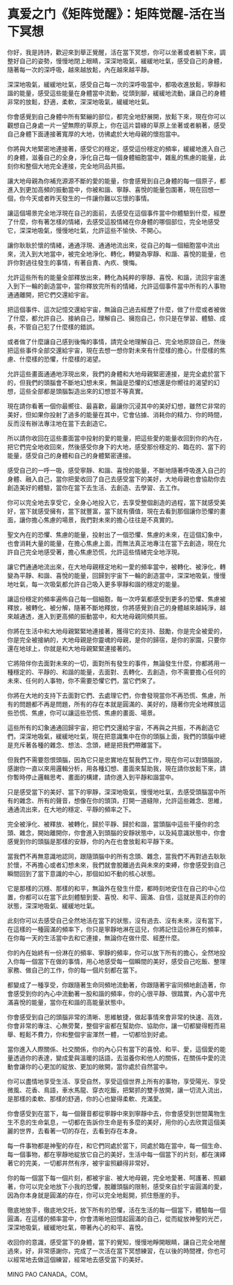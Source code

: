 # 真爱之门《矩阵觉醒》：矩阵觉醒-活在当下冥想

你好，我是詩詩，歡迎來到舉正覺醒，活在當下冥想，你可以坐著或者躺下來，調整好自己的姿勢，慢慢地閉上眼睛，深深地吸氣，緩緩地吐氣，感受自己的身體，隨著每一次的深呼吸，越來越放鬆，內在越來越平靜。

深深地吸氣，緩緩地吐氣，感受自己每一次的深呼吸當中，都吸收進放鬆，寧靜和諧的能量，感受這些能量在身體當中流動，從頭到腳，緩緩地流動，讓自己的身體非常的放鬆，舒適，柔軟，深深地吸氣，緩緩地吐氣。

你會感覺到自己身體中所有緊繃的部位，都完全地舒展開，放鬆下來，現在你可以觀想自己身處一片一望無際的草原上，你在這片碧綠的草原上坐著或者躺著，感受自己身體下面連接著寬厚的大地，彷彿處於大地母親的懷抱當中。

你將與大地緊密地連接著，感受它的穩定，感受這份穩定的頻率，緩緩地進入自己的身體，滋養自己的全身，淨化自己每一個身體細胞當中，雜亂的焦慮的能量，此刻你和整個大地完全連接，完全地同品共振。

讓大地母親為你補充源源不斷的愛的能量，你會感覺到自己身體的每一個原子，都進入到更加高頻的振動當中，你被和諧、寧靜、喜悅的能量包圍著，現在回想一個，你今天或者昨天發生的一件讓你難以忘懷的事情。

讓這個場景完全地浮現在自己的面前，去感受在這個事件當中你體驗到什麼，經歷了什麼，你有著怎樣的情緒，去感受這股情緒在你身體的哪個部位，完全地感受它，深深地吸氣，慢慢地吐氣，允許這些不愉快、不開心。

讓你耿耿於懷的情緒，通通浮現、通通地流出來，從自己的每一個細胞當中流出來，流入到大地當中，被完全地淨化、轉化，轉變為寧靜、和諧、喜悅的能量，也許你對過往發生的事情，有著自責、內疚、懊悔。

允許這些所有的能量全部釋放出來，轉化為純粹的寧靜、喜悅、和諧，流回宇宙進入到下一輪的創造當中，當你釋放完所有的情緒，允許這個事件當中所有的人事物通通離開，把它們交還給宇宙。

把這個事件、這次記憶交還給宇宙，無論自己過去經歷了什麼，做了什麼或者被做了什麼，都允許自己、接納自己，理解自己、擁抱自己，你只是在學習、體驗、成長，不管自己犯了什麼樣的錯誤。

或者做了什麼讓自己感到後悔的事情，請完全地理解自己、完全地原諒自己，然後把這些事件全部交還給宇宙，現在去想一想你對未來有什麼樣的擔心，什麼樣的焦慮、什麼樣的恐懼，什麼樣的渴望。

允許這些畫面通通地浮現出來，我們的身體和大地母親緊密連接，是完全處於當下的，但我們的頭腦會不斷地幻想未來，無論是恐懼的幻想還是你嚮往的渴望的幻想，這些全部都是頭腦製造出來的幻想並不等真實。

現在請你看著一個你最嚮往、最喜歡，最讓你沉浸其中的美好幻想，雖然它非常的美好，但如果你投射了過多的能量在其中，它會佔據、消耗你的精力、你的時間，反而沒有辦法專注地在當下去創造它。

所以請你收回在這些畫面當中投射的愛的能量，把這些愛的能量收回到你的內在，把它們完全地收回來，然後感受你身下的大地，感受那份穩定的、臨在的、當下的能量，感受自己的身體和自己的身體緊密連接。

感受自己的一呼一吸，感受寧靜、和諧、喜悅的能量，不斷地隨著呼吸進入自己的身體、融入自己，當你把愛收回了自己去感受當下的美好，大地母親也會協助你去創造美好的體驗，當你在當下去生活、去創造、去學習、去工作。

你可以完全地去享受它，全身心地投入它，去享受整個創造的過程，當下就感受美好，當下就感受擁有，當下就豐富，當下就有價值，現在去看到那個讓你恐懼的畫面，讓你擔心焦慮的場景，我們對未來的擔心往往是不真實的。

聖文內在的恐懼、焦慮的能量，投射出了一個恐懼、焦慮的未來，在這個幻象中，也會消耗大量的能量，在擔心焦慮上面，而無法真正地專注在當下去創造，現在允許自己完全地感受著，擔心焦慮恐慌，允許這些情緒完全地浮現。

讓它們通通地流出來，在大地母親穩定地和一愛的頻率當中，被轉化、被淨化，轉變為平靜、和諧、喜悅的能量，回歸到宇宙下一輪的創造當中，深深地吸氣，慢慢地吐氣，每一次吸氣都允許自己吸入更多寧靜和諧的穩定的能量。

讓這份穩定的頻率遍佈自己每一個細胞，每一次呼氣都感受到更多的恐懼、焦慮被釋放，被轉化、被分解，隨著不斷地釋放，你將感覺到自己的身體越來越純淨，越來越通透，進入到更高頻的振動當中，和大地母親同頻共振。

你將在生活中和大地母親緊緊地連接著，獲得它的支持、鼓勵，你是完全被愛的，你是完全被接納的，大地母親是你靈魂的母親，是你的歸宿，是你的家園，只要你還在地球上，你就是和大地母親緊緊連接著的。

它將陪伴你去面對未來的一切，面對所有發生的事件，無論發生什麼，你都將用一種穩定的、平靜的、和諧的能量，去面對、去轉化、去創造，你不需要擔心任何的未來、任何的人事物，你不需要恐懼它們，當它們來了。

你將在大地的支持下去面對它們、去處理它們，你會發現當你不再恐慌、焦慮，所有的問題都不再是問題，所有的存在本就是圓滿的、美好的，隨著你完全地釋放這些恐慌、焦慮，你可以讓這些恐慌、焦慮的畫面、場景。

這些所有的幻象通通回歸宇宙，把它們交還給宇宙，不再與之共振，不再創造它們，深深地吸氣，緩緩地吐氣，現在把意識集中在你的頭腦上面，我們的頭腦中總是充斥著各種的雜念、想法、念頭，總是把我們帶離當下。

但我們不需要怨恨頭腦，因為它只是忠實地在幫我們工作，現在你可以對頭腦說，感謝你一直以來用邏輯分析，用各種幻想、畫面來幫助我，現在請你放鬆下來，請你暫時停止邏輯思考、畫面的構建，請你進入到平靜和諧當中。

只是感受當下的美好、當下的寧靜，深深地吸氣，慢慢地吐氣，去感受頭腦當中所有的雜念、所有的聲音，想像在你的頭頂，打開一道縫隙，允許這些雜念、思維，通通流出來，在大地的穩定、平靜的頻率之下。

完全被淨化、被釋放、被轉化，歸於平靜、歸於和諧，當頭腦中這些干擾你的念頭、雜念，開始離開你，你會進入到頭腦的安靜狀態中，以及純意識狀態中，你會感覺到你的頭腦是那樣的安靜，你的內在也會放鬆和平靜下來。

當我們不再無意識地認同，跟隨頭腦中的所有念頭、雜念，當我們不再對過去耿耿於懷，不再擔心或者幻想未來，我們就會脫離過去與未來的束縛，你會感受到自己瞬間回到了當下意識的中心，那個如如不動的核心狀態。

它是那樣的沉穩、那樣的和平，無論外在發生什麼，都時刻地安住在自己的中心位置，你都可以在當下此刻體驗到愛、喜悅、和平、圓滿、自信，這就是真正的你的狀態，深深地吸氣、緩緩地吐氣。

此刻你可以去感受自己全然地活在當下的狀態，沒有過去、沒有未來，沒有當下，在這樣的一種圓滿的頻率下，你只是寧靜地淋在這兒，你將記住這份淋在的頻率，在你每一天的生活當中去和它連接，無論你在做什麼、經歷什麼。

你的內在始終有一份淋在的頻率、寧靜的頻率，你可以放下所有的擔心，全然地投入你每一個當下在做的事情，用心地感受每一個瞬間的美好，感受自己吃飯、整理家務、做自己的工作，你的每一個片刻都在當下。

都變成了一種享受，你跟隨著生命同頻地流動著，你跟隨著宇宙同頻地創造著，你會感受到你的內心中流動著一股和諧的頻率，你的心很平靜、很踏實，內心當中充滿喜悅的能量，當你在和諧的高能量狀態中。

你會感受到自己的頭腦非常的清晰、思維敏捷，做起事情來會非常的快速、高效，你會非常的專注、心無旁騖，整個宇宙都在幫助你、協助你，讓一切都變得輕而易舉、輕鬆不費力，你和整個宇宙渾然一體，一切都恰到好處。

當你進入人際關係、社交關係，你的內心只有當下的喜悅、和平、愛，這個愛的能量透過你的表達，變成愛與溫暖的話語，去滋養你和他人的關係，在關係中愛的流動會讓你的心更加的綻放、更加的敞開，當你處於自然當中。

你可以盡情地享受生活、享受自然，享受這個世界上所有的事物，享受陽光、享受微風、花香、鳥語，車水馬龍、穿衣吃飯，把緊抓的雙手放開，讓一切流入流出，是那樣的柔軟、那樣的舒適，你的心也變得柔軟、充滿愛。

你會感受到在當下，每一個聲音都從寧靜中來到寧靜中去，你會感受到世間萬物生生不息的生命氣息，一切都在告訴你生命是有多麼的美好，用你的心去欣賞這個美麗的世界，去看著一切的存在，去看到存在本身。

每一件事物都是神聖的存在，和它們同處於當下，同處於臨在當中，每一個生命、每一個事物，都在寧靜地綻放它自己的美好，生活中每一個當下的片刻，都在演繹著它的完美，一切都井然有序，被宇宙照顧得非常好。

你的每一個當下每一個片刻，都被宇宙、被大地母親，完全地愛著、呵護著、照顧著，你可以完全地放下小我的恐懼，脫離頭腦的限制，感受來自於宇宙圓滿的愛，因為你本身就是圓滿的存在，你可以完全地鬆開，抓住懸崖的手。

徹底地放手，徹底地交托，放下所有的恐懼，活在生活的每一個當下，體驗每一個圓滿，在這樣的頻率當中，你會清晰地回憶起圓滿的自己，從而綻放神聖的光芒，深深地吸氣，緩緩地吐氣，帶著內心的和平、喜悅。

收回你的意識，感受當下的身體，當下的覺知，慢慢地睜開眼睛，讓自己完全地醒過來，好，非常感謝你，完成了一次活在當下冥想練習，在以後的時間裡，你也可以經常地去做這個練習，經常地去感受當下的美好。

MING PAO CANADA。COM。